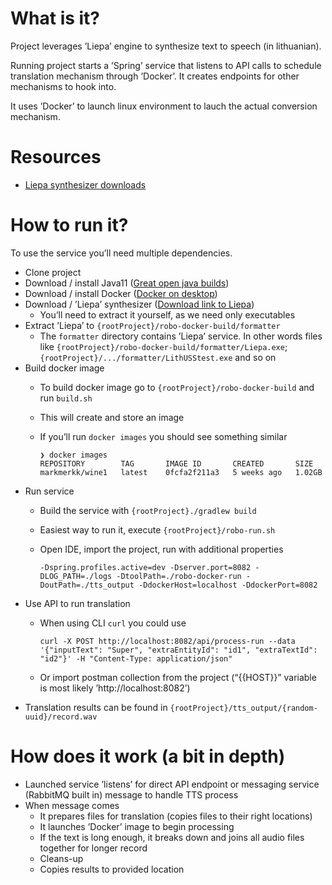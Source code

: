 # What is it?

Project leverages &rsquo;Liepa&rsquo; engine to synthesize text to speech (in lithuanian).

Running project starts a &rsquo;Spring&rsquo; service that listens to API calls to schedule translation mechanism through &rsquo;Docker&rsquo;. It creates endpoints for other mechanisms to hook into.

It uses &rsquo;Docker&rsquo; to launch linux environment to lauch the actual conversion mechanism.


# Resources

-   [Liepa synthesizer downloads](https://raštija.lt/liepa/paslaugos-vartotojams/sintezatorius-akliesiems/)


# How to run it?

To use the service you&rsquo;ll need multiple dependencies.

-   Clone project
-   Download / install Java11 ([Great open java builds](https://www.azul.com/downloads/?version=java-11-lts&os=macos&architecture=x86-64-bit&package=jdk))
-   Download / install Docker ([Docker on desktop](https://www.docker.com/products/docker-desktop))
-   Download / &rsquo;Liepa&rsquo; synthesizer ([Download link to Liepa](https://raštija.lt/liepa/paslaugos-vartotojams/sintezatorius-akliesiems/))
    -   You&rsquo;ll need to extract it yourself, as we need only executables
-   Extract &rsquo;Liepa&rsquo; to `{rootProject}/robo-docker-build/formatter`
    -   The `formatter` directory contains &rsquo;Liepa&rsquo; service. In other words files like `{rootProject}/robo-docker-build/formatter/Liepa.exe`; `{rootProject}/.../formatter/LithUSStest.exe` and so on
-   Build docker image
    -   To build docker image go to `{rootProject}/robo-docker-build` and run `build.sh`
    -   This will create and store an image
    -   If you&rsquo;ll run `docker images` you should see something similar
        
        ```
        ❯ docker images
        REPOSITORY        TAG       IMAGE ID       CREATED       SIZE
        markmerkk/wine1   latest    0fcfa2f211a3   5 weeks ago   1.02GB
        ```
-   Run service
    -   Build the service with `{rootProject}./gradlew build`
    -   Easiest way to run it, execute `{rootProject}/robo-run.sh`
    -   Open IDE, import the project, run with additional properties
        
        ```
        -Dspring.profiles.active=dev -Dserver.port=8082 -DLOG_PATH=./logs -DtoolPath=./robo-docker-run -DoutPath=./tts_output -DdockerHost=localhost -DdockerPort=8082
        ```
-   Use API to run translation
    -   When using CLI `curl` you could use
        
        ```
        curl -X POST http://localhost:8082/api/process-run --data '{"inputText": "Super", "extraEntityId": "id1", "extraTextId": "id2"}' -H "Content-Type: application/json"
        ```
    -   Or import postman collection from the project (&ldquo;{{HOST}}&rdquo; variable is most likely &rsquo;http://localhost:8082&rsquo;)
-   Translation results can be found in `{rootProject}/tts_output/{random-uuid}/record.wav`


# How does it work (a bit in depth)

-   Launched service &rsquo;listens&rsquo; for direct API endpoint or messaging service (RabbitMQ built in) message to handle TTS process
-   When message comes
    -   It prepares files for translation (copies files to their right locations)
    -   It launches &rsquo;Docker&rsquo; image to begin processing
    -   If the text is long enough, it breaks down and joins all audio files together for longer record
    -   Cleans-up
    -   Copies results to provided location
